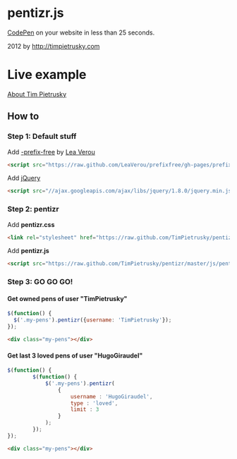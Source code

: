 # pentizr.js

[CodePen](http://codepen.io) on your website in less than 25 seconds.

2012 by http://timpietrusky.com

# Live example

[About Tim Pietrusky](http://timpietrusky.koding.com/dateme)

## How to

### Step 1: Default stuff

Add [-prefix-free](http://leaverou.github.com/prefixfree/) by [Lea Verou](http://lea.verou.me/) 

```html
<script src="https://raw.github.com/LeaVerou/prefixfree/gh-pages/prefixfree.min.js"></script>
```

Add [jQuery](http://leaverou.github.com/prefixfree/) 

```html
<script src="//ajax.googleapis.com/ajax/libs/jquery/1.8.0/jquery.min.js"></script>
```
    
### Step 2: pentizr

Add **pentizr.css**

```html
<link rel="stylesheet" href="https://raw.github.com/TimPietrusky/pentizr/master/css/pentizr.css">
```
        
Add **pentizr.js**

```html
<script src="https://raw.github.com/TimPietrusky/pentizr/master/js/pentizr.js"></script>
```
        
### Step 3: GO GO GO!

#### Get owned pens of user "TimPietrusky"

```javascript
$(function() {
  $('.my-pens').pentizr({username: 'TimPietrusky'});
});
```

```html  
<div class="my-pens"></div>
```

#### Get last 3 loved pens of user "HugoGiraudel"

```javascript
$(function() {
        $(function() {
            $('.my-pens').pentizr(
                {
                    username : 'HugoGiraudel',
                    type : 'loved',
                    limit : 3
                }
            );
        });
});
```

```html  
<div class="my-pens"></div>
```
